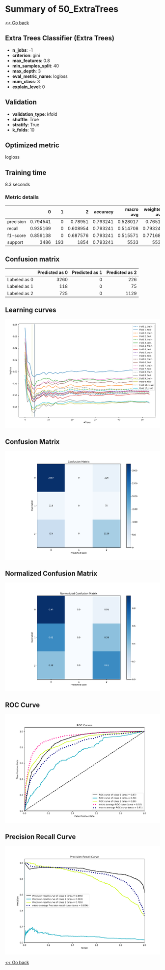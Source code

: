 # Summary of 50_ExtraTrees

[<< Go back](../README.md)


## Extra Trees Classifier (Extra Trees)
- **n_jobs**: -1
- **criterion**: gini
- **max_features**: 0.8
- **min_samples_split**: 40
- **max_depth**: 3
- **eval_metric_name**: logloss
- **num_class**: 3
- **explain_level**: 0

## Validation
 - **validation_type**: kfold
 - **shuffle**: True
 - **stratify**: True
 - **k_folds**: 10

## Optimized metric
logloss

## Training time

8.3 seconds

### Metric details
|           |           0 |   1 |           2 |   accuracy |   macro avg |   weighted avg |   logloss |
|:----------|------------:|----:|------------:|-----------:|------------:|---------------:|----------:|
| precision |    0.794541 |   0 |    0.78951  |   0.793241 |    0.528017 |       0.76514  |  0.557181 |
| recall    |    0.935169 |   0 |    0.608954 |   0.793241 |    0.514708 |       0.793241 |  0.557181 |
| f1-score  |    0.859138 |   0 |    0.687576 |   0.793241 |    0.515571 |       0.771683 |  0.557181 |
| support   | 3486        | 193 | 1854        |   0.793241 | 5533        |    5533        |  0.557181 |


## Confusion matrix
|              |   Predicted as 0 |   Predicted as 1 |   Predicted as 2 |
|:-------------|-----------------:|-----------------:|-----------------:|
| Labeled as 0 |             3260 |                0 |              226 |
| Labeled as 1 |              118 |                0 |               75 |
| Labeled as 2 |              725 |                0 |             1129 |

## Learning curves
![Learning curves](learning_curves.png)
## Confusion Matrix

![Confusion Matrix](confusion_matrix.png)


## Normalized Confusion Matrix

![Normalized Confusion Matrix](confusion_matrix_normalized.png)


## ROC Curve

![ROC Curve](roc_curve.png)


## Precision Recall Curve

![Precision Recall Curve](precision_recall_curve.png)



[<< Go back](../README.md)
